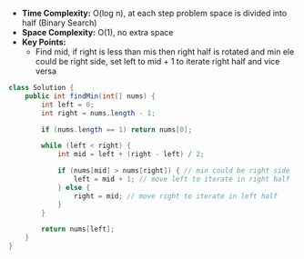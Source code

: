 - **Time Complexity:** O(log n), at each step problem space is divided into half (Binary Search)
- **Space Complexity:** O(1), no extra space
- **Key Points:**
    - Find mid, if right is less than mis then right half is rotated and min ele could be right side, set left to mid + 1 to iterate right half and vice versa

```java
class Solution {
    public int findMin(int[] nums) {
        int left = 0;
        int right = nums.length - 1;

        if (nums.length == 1) return nums[0];

        while (left < right) {
            int mid = left + (right - left) / 2;

            if (nums[mid] > nums[right]) { // min could be right side
                left = mid + 1; // move left to iterate in right half
            } else {
                right = mid; // move right to iterate in left half
            }
        }

        return nums[left];
    }
}
```